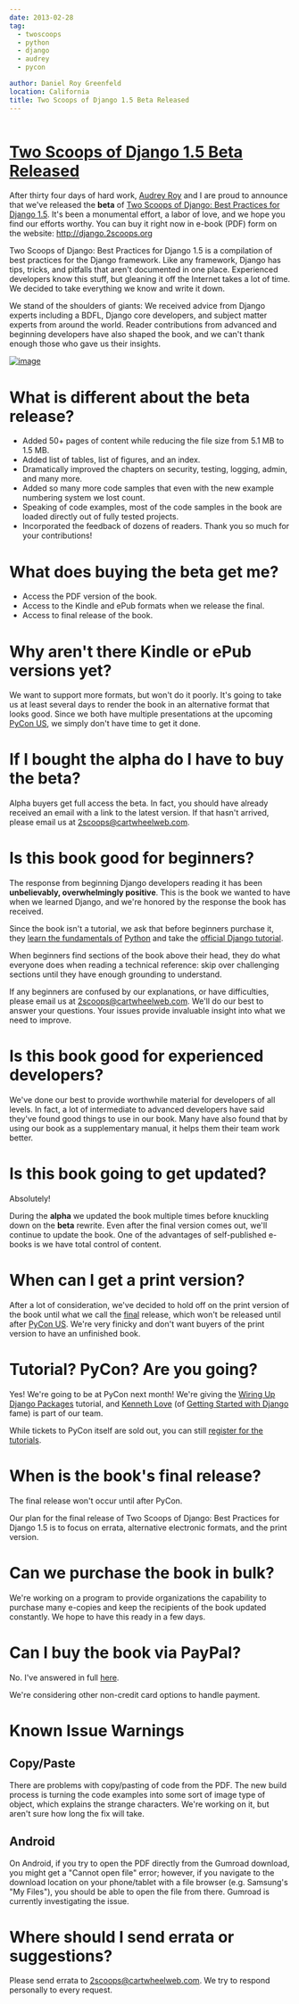 ```yaml
---
date: 2013-02-28
tag:
  - twoscoops
  - python
  - django
  - audrey
  - pycon

author: Daniel Roy Greenfeld
location: California
title: Two Scoops of Django 1.5 Beta Released
---
```


<div class="twelve wide column">
  <h1 class="ui block header">
    <div class="content">
      <a href="/two-scoops-beta-released "
        >Two Scoops of Django 1.5 Beta Released</a
      >
    </div>
  </h1>
  <p>
    After thirty four days of hard work,
    <a href="http://audreymroy.com" target="_blank">Audrey Roy</a> and I are
    proud to announce that we've released the <strong>beta</strong> of
    <a href="http://django.2scoops.org" target="_blank"
      >Two Scoops of Django: Best Practices for Django 1.5</a
    >. It's been a monumental effort, a labor of love, and we hope you find our
    efforts worthy. You can buy it right now in e-book (PDF) form on the
    website:
    <a href="http://django.2scoops.org" target="_blank"
      >http://django.2scoops.org</a
    >
  </p>
  <p>
    Two Scoops of Django: Best Practices for Django 1.5 is a compilation of best
    practices for the Django framework. Like any framework, Django has tips,
    tricks, and pitfalls that aren't documented in one place. Experienced
    developers know this stuff, but gleaning it off the Internet takes a lot of
    time. We decided to take everything we know and write it down.
  </p>
  <p>
    We stand of the shoulders of giants: We received advice from Django experts
    including a BDFL, Django core developers, and subject matter experts from
    around the world. Reader contributions from advanced and beginning
    developers have also shaped the book, and we can't thank enough those who
    gave us their insights.
  </p>
  <p>
    <a href="http://django.2scoops.org/" target="_blank"
      ><img
        alt="image"
        src="https://s3.amazonaws.com/twoscoops/img/tsd-cover-beta.png"
    /></a>
  </p>
  <p><a name="features"></a></p>
  <h1 id="what-is-different-about-the-beta-release">
    What is different about the beta release?
  </h1>
  <ul>
    <li>
      Added 50+ pages of content while reducing the file size from 5.1 MB to 1.5
      MB.
    </li>
    <li>Added list of tables, list of figures, and an index.</li>
    <li>
      Dramatically improved the chapters on security, testing, logging, admin,
      and many more.
    </li>
    <li>
      Added so many more code samples that even with the new example numbering
      system we lost count.
    </li>
    <li>
      Speaking of code examples, most of the code samples in the book are loaded
      directly out of fully tested projects.
    </li>
    <li>
      Incorporated the feedback of dozens of readers. Thank you so much for your
      contributions!
    </li>
  </ul>
  <p><a name="what-do-i-get"></a></p>
  <h1 id="what-does-buying-the-beta-get-me">
    What does buying the beta get me?
  </h1>
  <ul>
    <li>Access the PDF version of the book.</li>
    <li>Access to the Kindle and ePub formats when we release the final.</li>
    <li>Access to final release of the book.</li>
  </ul>
  <p><a name="alternative-formats"></a></p>
  <h1 id="why-arent-there-kindle-or-epub-versions-yet">
    Why aren't there Kindle or ePub versions yet?
  </h1>
  <p>
    We want to support more formats, but won't do it poorly. It's going to take
    us at least several days to render the book in an alternative format that
    looks good. Since we both have multiple presentations at the upcoming
    <a href="https://us.pycon.org/2013/" target="_blank">PyCon US</a>, we simply
    don't have time to get it done.
  </p>
  <p><a name="alpha-buyers"></a></p>
  <h1 id="if-i-bought-the-alpha-do-i-have-to-buy-the-beta">
    If I bought the alpha do I have to buy the beta?
  </h1>
  <p>
    Alpha buyers get full access the beta. In fact, you should have already
    received an email with a link to the latest version. If that hasn't arrived,
    please email us at
    <a href="mailto:2scoops@cartwheelweb.com" target="_blank"
      >2scoops@cartwheelweb.com</a
    >.
  </p>
  <p><a name="beginners"></a></p>
  <h1 id="is-this-book-good-for-beginners">Is this book good for beginners?</h1>
  <p>
    The response from beginning Django developers reading it has been
    <strong>unbelievably, overwhelmingly positive</strong>. This is the book we
    wanted to have when we learned Django, and we're honored by the response the
    book has received.
  </p>
  <p>
    Since the book isn't a tutorial, we ask that before beginners purchase it,
    they
    <a href="http://learnpythonthehardway.org/" target="_blank"
      >learn the fundamentals of</a
    >
    <a
      href="http://www.amazon.com/Learn-Python-Hard-Way-Introduction/dp/0321884914/?ie=UTF8&amp;tag=ihpydanny-20"
      target="_blank"
      >Python</a
    >
    and take the
    <a
      href="https://docs.djangoproject.com/en/1.5/intro/tutorial01/"
      target="_blank"
      >official Django tutorial</a
    >.
  </p>
  <p>
    When beginners find sections of the book above their head, they do what
    everyone does when reading a technical reference: skip over challenging
    sections until they have enough grounding to understand.
  </p>
  <p>
    If any beginners are confused by our explanations, or have difficulties,
    please email us at
    <a href="mailto:2scoops@cartwheelweb.com" target="_blank"
      >2scoops@cartwheelweb.com</a
    >. We'll do our best to answer your questions. Your issues provide
    invaluable insight into what we need to improve.
  </p>
  <p><a name="experienced"></a></p>
  <h1 id="is-this-book-good-for-experienced-developers">
    Is this book good for experienced developers?
  </h1>
  <p>
    We've done our best to provide worthwhile material for developers of all
    levels. In fact, a lot of intermediate to advanced developers have said
    they've found good things to use in our book. Many have also found that by
    using our book as a supplementary manual, it helps them their team work
    better.
  </p>
  <p><a name="updates"></a></p>
  <h1 id="is-this-book-going-to-get-updated">
    Is this book going to get updated?
  </h1>
  <p>Absolutely!</p>
  <p>
    During the <strong>alpha</strong> we updated the book multiple times before
    knuckling down on the <strong>beta</strong> rewrite. Even after the final
    version comes out, we'll continue to update the book. One of the advantages
    of self-published e-books is we have total control of content.
  </p>
  <p><a name="print"></a></p>
  <h1 id="when-can-i-get-a-print-version">When can I get a print version?</h1>
  <p>
    After a lot of consideration, we've decided to hold off on the print version
    of the book until what we call the
    <a
      href="https://pydanny.com/two-scoops-beta-released #final"
      target="_blank"
      >final</a
    >
    release, which won't be released until after
    <a href="https://us.pycon.org/2013/" target="_blank">PyCon US</a>. We're
    very finicky and don't want buyers of the print version to have an
    unfinished book.
  </p>
  <p>
    <a name="tutorial"></a>
    <a name="pycon"></a>
    <a name="wiring-up-django-packages"></a>
  </p>
  <h1 id="tutorial-pycon-are-you-going">Tutorial? PyCon? Are you going?</h1>
  <p>
    Yes! We're going to be at PyCon next month! We're giving the
    <a
      href="https://us.pycon.org/2013/schedule/presentation/11/"
      target="_blank"
      >Wiring Up Django Packages</a
    >
    tutorial, and
    <a href="http://brack3t.com/" target="_blank">Kenneth Love</a> (of
    <a href="http://gettingstartedwithdjango.com/" target="_blank"
      >Getting Started with Django</a
    >
    fame) is part of our team.
  </p>
  <p>
    While tickets to PyCon itself are sold out, you can still
    <a href="https://us.pycon.org/2013/registration/register/" target="_blank"
      >register for the tutorials</a
    >.
  </p>
  <p><a name="final"></a></p>
  <h1 id="when-is-the-books-final-release">
    When is the book's final release?
  </h1>
  <p>The final release won't occur until after PyCon.</p>
  <p>
    Our plan for the final release of Two Scoops of Django: Best Practices for
    Django 1.5 is to focus on errata, alternative electronic formats, and the
    print version.
  </p>
  <p><a name="bulk"></a></p>
  <h1 id="can-we-purchase-the-book-in-bulk">
    Can we purchase the book in bulk?
  </h1>
  <p>
    We're working on a program to provide organizations the capability to
    purchase many e-copies and keep the recipients of the book updated
    constantly. We hope to have this ready in a few days.
  </p>
  <p><a name="paypal"></a></p>
  <h1 id="can-i-buy-the-book-via-paypal">Can I buy the book via PayPal?</h1>
  <p>
    No. I've answered in full
    <a href="https://pydanny.com/we-are-not-using-paypal " target="_blank"
      >here</a
    >.
  </p>
  <p>We're considering other non-credit card options to handle payment.</p>
  <p><a name="known-issue-warnings"></a></p>
  <h1 id="known-issue-warnings">Known Issue Warnings</h1>
  <h2 id="copypaste">Copy/Paste</h2>
  <p>
    There are problems with copy/pasting of code from the PDF. The new build
    process is turning the code examples into some sort of image type of object,
    which explains the strange characters. We're working on it, but aren't sure
    how long the fix will take.
  </p>
  <h2 id="android">Android</h2>
  <p>
    On Android, if you try to open the PDF directly from the Gumroad download,
    you might get a "Cannot open file" error; however, if you navigate to the
    download location on your phone/tablet with a file browser (e.g. Samsung's
    "My Files"), you should be able to open the file from there. Gumroad is
    currently investigating the issue.
  </p>
  <p><a name="errata"></a></p>
  <h1 id="where-should-i-send-errata-or-suggestions">
    Where should I send errata or suggestions?
  </h1>
  <p>
    Please send errata to
    <a href="mailto:2scoops@cartwheelweb.com" target="_blank"
      >2scoops@cartwheelweb.com</a
    >. We try to respond personally to every request.
  </p>
  </div>
